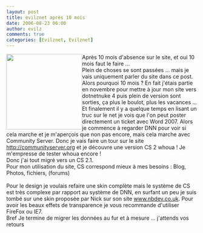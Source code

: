 ```yaml
---
layout: post
title: evilznet après 10 mois
date: 2006-08-23 06:00
author: evilz
comments: true
categories: [Evilznet, Evilznet]
---
```

<img height=200 src="/images/blog/evilznet_apres_10_mois.png" width=200 style="float:left">
	  Après 10 mois d'absence sur le site, et oui 10 mois faut le faire ... <br />
	  Plein de choses se sont passées ... mais je vais uniquement parler du site dans ce post. <br />
	  Alors pourquoi 10 mois ? En fait j'étais partie en novembre pour mettre à jour mon site vers dotnetnuke 4 puis plein de version sont sorties, ça plus le boulot, plus les vacances ...<br />
	  Et finalement il y a quelque temps en lisant un truc sur le net je vois que l'on peut poster directement un ticket avec Word 2007. Alors je commence à regarder DNN pour voir si cela marche et je m'aperçois que non pas encore, mais cela marche avec Community Server. Donc je vais faire un tour sur le site
	  <a href="http://communityserver.org/">http://communityserver.org</a> et je découvre une version CS 2 whoua ! Je m'empresse de tester whoua encore ! <br />
	  Donc j'ai tout migré vers un CS 2.1.<br />
	  Pour mon utilisation du site, CS correspond mieux à mes besoins : Blog, Photos, fichiers, (forums)<br /><br />
	  Pour le design je voulais refaire une skin complète mais le système de CS est très complexe par rapport au système de DNN, en surfant un peu je suis tombé sur une skin proposée par Nick sur son site <a href="http://www.nbdev.co.uk/">www.nbdev.co.uk</a>.
	  Pour avoir les beaux effets de transparence je vous recommande d'utiliser FireFox ou IE7. <br />
	  Bref Je termine de migrer les données au fur et à mesure ... j'attends vos retours
